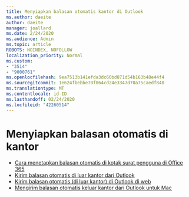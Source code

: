 ```yaml
---
title: Menyiapkan balasan otomatis kantor di Outlook
ms.author: daeite
author: daeite
manager: joallard
ms.date: 2/24/2020
ms.audience: Admin
ms.topic: article
ROBOTS: NOINDEX, NOFOLLOW
localization_priority: Normal
ms.custom:
- "3514"
- "9000761"
ms.openlocfilehash: 9ea7513b141efda3dc60bd871d54b163b48e44f4
ms.sourcegitcommit: 1e624fbebbe70f064cd24e3347d70a75caedf840
ms.translationtype: MT
ms.contentlocale: id-ID
ms.lasthandoff: 02/24/2020
ms.locfileid: "42260514"
---
```

# <a name="set-up-out-of-office-automatic-replies"></a>Menyiapkan balasan otomatis di kantor

- [Cara menetapkan balasan otomatis di kotak surat pengguna di Office 365](https://docs.microsoft.com/exchange/troubleshoot/configure-mailboxes/set-automatic-replies)
- [Kirim balasan otomatis di luar kantor dari Outlook](https://support.office.com/article/9742f476-5348-4f9f-997f-5e208513bd67)
- [Kirim balasan otomatis (di luar kantor) di Outlook di web](https://support.office.com/article/0c193ab0-b9e1-4058-84be-a5b014242290)
- [Mengirim balasan otomatis keluar kantor dari Outlook untuk Mac](https://support.office.com/article/4e07ab75-beda-4f9e-bcdc-44471ebacdee)